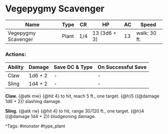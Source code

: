 # Vegepygmy Scavenger

| Name | Type | CR | HP | AC | Speed |
|------|------|----|----|----|-------|
| Vegepygmy Scavenger | Plant | 1/4 | 13 (3d6 + 3) | 13 | walk: 30 ft. |

### Actions:

| Ability | Damage | Save DC & Type | On Successful Save |
|---------|--------|----------------|--------------------|
| Claw | 1d6 + 2 | - | - |
| Sling | 1d4 + 2 | - | - |


**Claw.** {@atk mw} {@hit 4} to hit, reach 5 ft., one target. {@h}5 ({@damage 1d6 + 2}) slashing damage.

**Sling.** {@atk rw} {@hit 4} to hit, range 30/120 ft., one target. {@h}4 ({@damage 1d4 + 2}) bludgeoning damage.

^Tags: #monster #type_plant